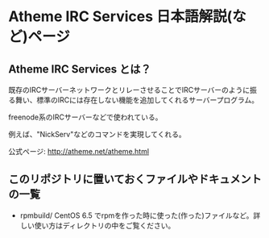 # Atheme IRC Services 日本語解説(など)ページ

## Atheme IRC Services とは？

既存のIRCサーバーネットワークとリレーさせることでIRCサーバーのように振る舞い、標準のIRCには存在しない機能を追加してくれるサーバープログラム。

freenode系のIRCサーバーなどで使われている。

例えば、"NickServ"などのコマンドを実現してくれる。

公式ページ: http://atheme.net/atheme.html


## このリポジトリに置いておくファイルやドキュメントの一覧

* rpmbuild/
CentOS 6.5 でrpmを作った時に使った(作った)ファイルなど。詳しい使い方はディレクトリの中をご覧ください。
